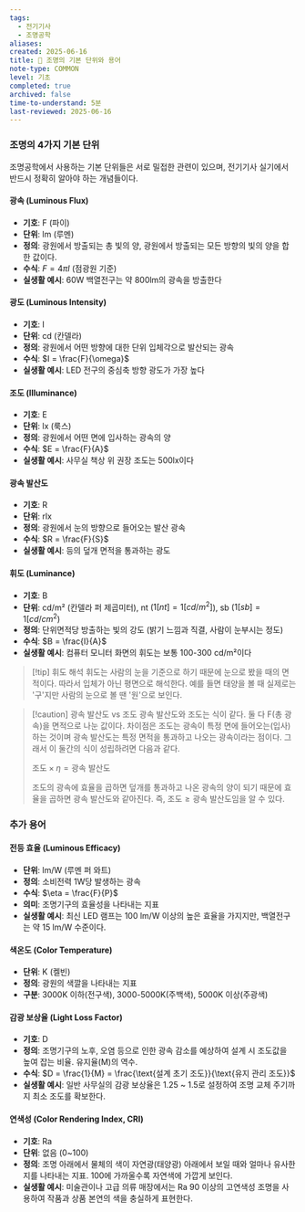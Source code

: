```yaml
---
tags:
  - 전기기사
  - 조명공학
aliases: 
created: 2025-06-16
title: 📝 조명의 기본 단위와 용어
note-type: COMMON
level: 기초
completed: true
archived: false
time-to-understand: 5분
last-reviewed: 2025-06-16
---
```


### 조명의 4가지 기본 단위

조명공학에서 사용하는 기본 단위들은 서로 밀접한 관련이 있으며, 전기기사 실기에서 반드시 정확히 알아야 하는 개념들이다.

#### 광속 (Luminous Flux)
- **기호**: F (파이)
- **단위**: lm (루멘)
- **정의**: 광원에서 방출되는 총 빛의 양, 광원에서 방출되는 모든 방향의 빛의 양을 합한 값이다.
- **수식**: $F = 4\pi I$ (점광원 기준)
- **실생활 예시**: 60W 백열전구는 약 800lm의 광속을 방출한다

#### 광도 (Luminous Intensity)
- **기호**: I
- **단위**: cd (칸델라)
- **정의**: 광원에서 어떤 방향에 대한 단위 입체각으로 발산되는 광속
- **수식**: $I = \frac{F}{\omega}$
- **실생활 예시**: LED 전구의 중심축 방향 광도가 가장 높다

#### 조도 (Illuminance)  
- **기호**: E
- **단위**: lx (룩스)
- **정의**: 광원에서 어떤 면에 입사하는 광속의 양
- **수식**: $E = \frac{F}{A}$
- **실생활 예시**: 사무실 책상 위 권장 조도는 500lx이다

#### 광속 발산도
- **기호**: R
- **단위**:  rlx
- **정의**: 광원에서 눈의 방향으로 들어오는 발산 광속
- **수식**: $R = \frac{F}{S}$
- **실생활 예시**: 등의 덮개 면적을 통과하는 광도

#### 휘도 (Luminance)
- **기호**: B
- **단위**: cd/m² (칸델라 퍼 제곱미터), nt ($1 [nt] = 1[cd/m^{2}]$), sb ($1 [sb] = 1 [cd / cm^{2}$)
- **정의**: 단위면적당 방출하는 빛의 강도 (밝기 느낌과 직결, 사람이 눈부시는 정도)
- **수식**: $B = \frac{I}{A}$
- **실생활 예시**: 컴퓨터 모니터 화면의 휘도는 보통 100-300 cd/m²이다

>[!tip] 휘도 해석
>휘도는 사람의 눈을 기준으로 하기 때문에 눈으로 봤을 때의 면적이다. 따라서 입체가 아닌 평면으로 해석한다. 예를 들면 태양을 볼 때 실제로는 '구'지만 사람의 눈으로 볼 땐 '원'으로 보인다.

>[!caution] 광속 발산도 vs 조도
>광속 발산도와 조도는 식이 같다. 둘 다 F(총 광속)을 면적으로 나눈 값이다. 차이점은 조도는 광속이 특정 면에 들어오는(입사)하는 것이며 광속 발산도는 특정 면적을 통과하고 나오는 광속이라는 점이다. 그래서 이 둘간의 식이 성립하려면 다음과 같다.
>
>$\text{조도} \times \eta = \text{광속 발산도}$
>
>조도의 광속에 효율을 곱하면 덮개를 통과하고 나온 광속의 양이 되기 때문에 효율을 곱하면 광속 발산도와 같아진다. 즉, $\text{조도} \geq \text{광속 발산도}$임을 알 수 있다.
### 추가 용어

#### 전등 효율 (Luminous Efficacy)
- **단위**: lm/W (루멘 퍼 와트)
- **정의**: 소비전력 1W당 발생하는 광속
- **수식**: $\eta = \frac{F}{P}$
- **의미**: 조명기구의 효율성을 나타내는 지표
- **실생활 예시**: 최신 LED 램프는 100 lm/W 이상의 높은 효율을 가지지만, 백열전구는 약 15 lm/W 수준이다.

#### 색온도 (Color Temperature)
- **단위**: K (켈빈)
- **정의**: 광원의 색깔을 나타내는 지표
- **구분**: 3000K 이하(전구색), 3000-5000K(주백색), 5000K 이상(주광색)

#### 감광 보상율 (Light Loss Factor)
- **기호**: D
- **정의**: 조명기구의 노후, 오염 등으로 인한 광속 감소를 예상하여 설계 시 조도값을 높여 잡는 비율. 유지율(M)의 역수.
- **수식**: $D = \frac{1}{M} = \frac{\text{설계 초기 조도}}{\text{유지 관리 조도}}$
- **실생활 예시**: 일반 사무실의 감광 보상율은 1.25 ~ 1.5로 설정하여 조명 교체 주기까지 최소 조도를 확보한다.

#### 연색성 (Color Rendering Index, CRI)
- **기호**: Ra
- **단위**: 없음 (0~100)
- **정의**: 조명 아래에서 물체의 색이 자연광(태양광) 아래에서 보일 때와 얼마나 유사한지를 나타내는 지표. 100에 가까울수록 자연색에 가깝게 보인다.
- **실생활 예시**: 미술관이나 고급 의류 매장에서는 Ra 90 이상의 고연색성 조명을 사용하여 작품과 상품 본연의 색을 충실하게 표현한다.

